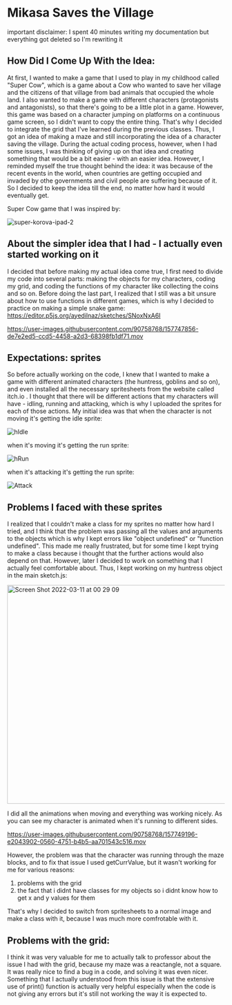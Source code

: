 # Mikasa Saves the Village

important disclaimer: I spent 40 minutes writing my documentation but everything got deleted so I'm rewriting it

## How Did I Come Up With the Idea:
At first, I wanted to make a game that I used to play in my childhood called "Super Cow", which is a game about a Cow who wanted to save her village and the citizens of that village from bad animals that occupied the whole land. I also wanted to make a game with different characters (protagonists and antagonists), so that there's going to be a little plot in a game. However, this game was based on a character jumping on platforms on a continuous game screen, so I didn't want to copy the entire thing. That's why I decided to integrate the grid that I've learned during the previous classes. Thus, I got an idea of making a maze and still incorporating the idea of a character saving the village. During the actual coding process, however, when I had some issues, I was thinking of giving up on that idea and creating something that would be a bit easier - with an easier idea. However, I reminded myself the true thought behind the idea: it was because of the recent events in the world, when countries are getting occupied and invaded by othe governments and civil people are suffering because of it. So I decided to keep the idea till the end, no matter how hard it would eventually get.

Super Cow game that I was inspired by:

![super-korova-ipad-2](https://user-images.githubusercontent.com/90758768/157747455-6c9025c3-0a3b-4a31-bdd6-cb599da02e62.jpg)

## About the simpler idea that I had - I actually even started working on it
I decided that before making my actual idea come true, I first need to divide my code into several parts: making the objects for my characters, coding my grid, and coding the functions of my character like collecting the coins and so on. Before doing the last part, I realized that I still was a bit unsure about how to use functions in different games, which is why I decided to practice on making a simple snake game:
https://editor.p5js.org/ayedilnaz/sketches/SNoxNxA6I

https://user-images.githubusercontent.com/90758768/157747856-de7e2ed5-ccd5-4458-a2d3-68398fb1df71.mov

## Expectations: sprites
So before actually working on the code, I knew that I wanted to make a game with different animated characters (the huntress, goblins and so on), and even installed all the necessary spritesheets from the website called itch.io . I thought that there will be different actions that my characters will have - idling, running and attacking, which is why I uploaded the sprites for each of those actions. My initial idea was that when the character is not moving it's getting the idle sprite:

![hIdle](https://user-images.githubusercontent.com/90758768/157748385-f04ed364-2080-4c36-ab67-fa4ca8fbb894.png)

when it's moving it's getting the run sprite:

![hRun](https://user-images.githubusercontent.com/90758768/157748438-95a93c2d-689c-4dab-ad51-51454c02aa86.png)

when it's attacking it's getting the run sprite:

![Attack](https://user-images.githubusercontent.com/90758768/157748486-bc028b86-7cd0-47eb-9cc3-0d001ba0a29e.png)

## Problems I faced with these sprites
I realized that I couldn't make a class for my sprites no matter how hard I tried, and I think that the problem was passing all the values and arguments to the objects which is why I kept errors like "object undefined" or "function undefined". This made me really frustrated, but for some time I kept trying to make a class because i thought that the further actions would also depend on that. However, later I decided to work on something that I actually feel comfortable about. Thus, I kept working on my huntress object in the main sketch.js:

<img width="506" alt="Screen Shot 2022-03-11 at 00 29 09" src="https://user-images.githubusercontent.com/90758768/157749125-bea13501-f3f0-405d-bc3f-5df5acf8ffdd.png">

I did all the animations when moving and everything was working nicely. As you can see my character is animated when it's running to different sides.

https://user-images.githubusercontent.com/90758768/157749196-e2043902-0560-4751-b4b5-aa701543c516.mov

However, the problem was that the character was running through the maze blocks, and to fix that issue I used getCurrValue, but it wasn't working for me for various reasons:
1) problems with the grid
2) the fact that i didnt have classes for my objects so i didnt know how to get x and y values for them

That's why I decided to switch from spritesheets to a normal image and make a class with it, because I was much more comfrotable with it.

## Problems with the grid:
I think it was very valuable for me to actually talk to professor about the issue I had with the grid, because my maze was a reactangle, not a square. It was really nice to find a bug in a code, and solving it was even nicer. Something that I actually understood from this issue is that the extensive use of print() function is actually very helpful especially when the code is not giving any errors but it's still not working the way it is expected to.
